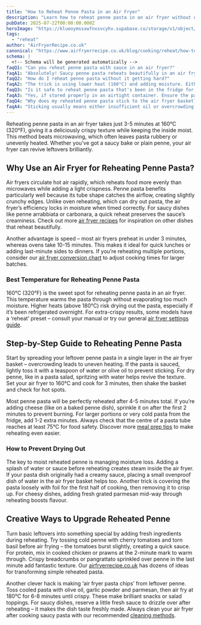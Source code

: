 ```yaml
---
title: "How to Reheat Penne Pasta in an Air Fryer"
description: "Learn how to reheat penne pasta in an air fryer without drying it out. Get perfect temperature, timing & tips for crispy leftovers at airfryerrecipe.co.uk."
pubDate: 2025-07-22T00:00:00.000Z
heroImage: "https://klueoymssxwfnxsvcyhv.supabase.co/storage/v1/object/public/Shmucket/how-to-reheat-penne-pasta-in-air-fryer.png"
tags:
  - "reheat"
author: "AirFryerRecipe.co.uk"
canonical: "https://www.airfryerrecipe.co.uk/blog/cooking/reheat/how-to-reheat-penne-pasta-in-air-fryer"
schema: |
  <!-- Schema will be generated automatically -->
faqQ1: "Can you reheat penne pasta with sauce in an air fryer?"
faqA1: "Absolutely! Saucy penne pasta reheats beautifully in an air fryer. Just stir in a teaspoon of water before cooking to prevent the sauce from drying out. Creamy sauces like alfredo may need 30 seconds less time than tomato-based ones."
faqQ2: "How do I reheat penne pasta without it getting hard?"
faqA2: "The trick is using lower heat (160°C) and adding moisture. Either sprinkle water over the pasta before reheating or cover it loosely with foil for the first half of cooking. Shaking the basket halfway through also prevents uneven drying."
faqQ3: "Is it safe to reheat penne pasta that's been in the fridge for 3 days?"
faqA3: "Yes, if stored properly in an airtight container. Ensure the pasta reaches 75°C internally when reheating. For extra safety, give it a quick sniff test first – if it smells off, don’t risk it."
faqQ4: "Why does my reheated penne pasta stick to the air fryer basket?"
faqA4: "Sticking usually means either insufficient oil or overcrowding. Lightly grease the basket or use parchment liners designed for air fryers. Spread pasta in a single layer, and toss it with a bit of olive oil if it’s very dry."
---
```

<p>Reheating penne pasta in an air fryer takes just 3-5 minutes at 160°C (320°F), giving it a deliciously crispy texture while keeping the inside moist. This method beats microwaving, which often leaves pasta rubbery or unevenly heated. Whether you’ve got a saucy bake or plain penne, your air fryer can revive leftovers brilliantly.</p>

<h2>Why Use an Air Fryer for Reheating Penne Pasta?</h2>
<p>Air fryers circulate hot air rapidly, which reheats food more evenly than microwaves while adding a light crispness. Penne pasta benefits particularly well because its tube shape catches the airflow, creating slightly crunchy edges. Unlike oven reheating, which can dry out pasta, the air fryer’s efficiency locks in moisture when timed correctly. For saucy dishes like penne arrabbiata or carbonara, a quick reheat preserves the sauce’s creaminess. Check out more <a href=https://www.airfryerrecipe.co.uk/recipes>air fryer recipes</a> for inspiration on other dishes that reheat beautifully.</p>

<p>Another advantage is speed – most air fryers preheat in under 3 minutes, whereas ovens take 10-15 minutes. This makes it ideal for quick lunches or adding last-minute sides to dinners. If you’re reheating multiple portions, consider our <a href=https://www.airfryerrecipe.co.uk/air-fryer-conversion-chart>air fryer conversion chart</a> to adjust cooking times for larger batches.</p>

<h3>Best Temperature for Reheating Penne Pasta</h3>
<p>160°C (320°F) is the sweet spot for reheating penne pasta in an air fryer. This temperature warms the pasta through without evaporating too much moisture. Higher heats (above 180°C) risk drying out the pasta, especially if it’s been refrigerated overnight. For extra-crispy results, some models have a ‘reheat’ preset – consult your manual or try our general <a href=https://www.airfryerrecipe.co.uk/settings>air fryer settings guide</a>.</p>

<h2>Step-by-Step Guide to Reheating Penne Pasta</h2>
<p>Start by spreading your leftover penne pasta in a single layer in the air fryer basket – overcrowding leads to uneven heating. If the pasta is sauced, lightly toss it with a teaspoon of water or olive oil to prevent sticking. For dry penne, like in a pasta salad, spritzing with water helps revive the texture. Set your air fryer to 160°C and cook for 3 minutes, then shake the basket and check for hot spots.</p>

<p>Most penne pasta will be perfectly reheated after 4-5 minutes total. If you’re adding cheese (like on a baked penne dish), sprinkle it on after the first 2 minutes to prevent burning. For larger portions or very cold pasta from the fridge, add 1-2 extra minutes. Always check that the centre of a pasta tube reaches at least 75°C for food safety. Discover more <a href=https://www.airfryerrecipe.co.uk/recipe-category/meal-prep>meal prep tips</a> to make reheating even easier.</p>

<h3>How to Prevent Drying Out</h3>
<p>The key to moist reheated penne is managing moisture loss. Adding a splash of water or sauce before reheating creates steam inside the air fryer. If your pasta dish originally had a creamy sauce, placing a small ovenproof dish of water in the air fryer basket helps too. Another trick is covering the pasta loosely with foil for the first half of cooking, then removing it to crisp up. For cheesy dishes, adding fresh grated parmesan mid-way through reheating boosts flavour.</p>

<h2>Creative Ways to Upgrade Reheated Penne</h2>
<p>Turn basic leftovers into something special by adding fresh ingredients during reheating. Try tossing cold penne with cherry tomatoes and torn basil before air frying – the tomatoes burst slightly, creating a quick sauce. For protein, mix in cooked chicken or prawns at the 2-minute mark to warm through. Crispy breadcrumbs or pangrattato sprinkled over penne in the last minute add fantastic texture. Our <a href=https://www.airfryerrecipe.co.uk>airfryerrecipe.co.uk</a> has dozens of ideas for transforming simple reheated pasta.</p>

<p>Another clever hack is making ‘air fryer pasta chips’ from leftover penne. Toss cooled pasta with olive oil, garlic powder and parmesan, then air fry at 180°C for 6-8 minutes until crispy. These make brilliant snacks or salad toppings. For saucy dishes, reserve a little fresh sauce to drizzle over after reheating – it makes the dish taste freshly made. Always clean your air fryer after cooking saucy pasta with our recommended <a href=https://www.airfryerrecipe.co.uk/air-fryer-cleaner>cleaning methods</a>.</p>
